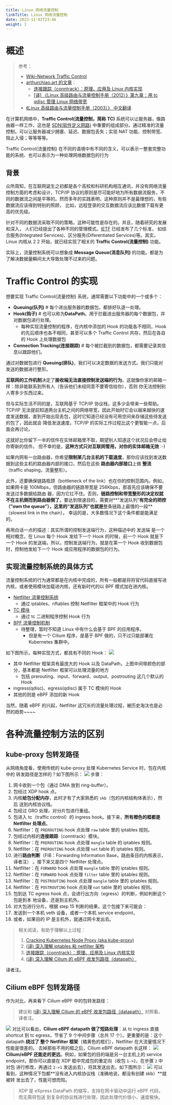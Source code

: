 ```yaml
---
title: Linux 网络流量控制
linkTitle: Linux 网络流量控制
date: 2023-11-02T23:46
weight: 1
---
```


# 概述

> 参考：
>
> - [Wiki-Network Traffic Control](https://en.wikipedia.org/wiki/Network_traffic_control)
> - [arthurchiao.art 的文章](http://arthurchiao.art/index.html)：
>   - [连接跟踪（conntrack）：原理、应用及 Linux 内核实现](http://arthurchiao.art/blog/conntrack-design-and-implementation-zh/)
>   - [\[译\] 《Linux 高级路由与流量控制手册（2012）》第九章：用 tc qdisc 管理 Linux 网络带宽](http://arthurchiao.art/blog/lartc-qdisc-zh/#91-%E9%98%9F%E5%88%97queues%E5%92%8C%E6%8E%92%E9%98%9F%E8%A7%84%E5%88%99queueing-disciplines)
> - [《Linux 高级路由与流量控制手册（2003）》 中文翻译](https://lartc.org/LARTC-zh_CN.GB2312.pdf)

在计算机网络中，**Traffic Control(流量控制，简称 TC)** 系统可以让服务器，像路由器一样工作，这也是 [SDN(软件定义网路)](/docs/4.数据通信/SDN(软件定义网路).md) 中重要的组成部分。通过精准的流量控制，可以让服务器减少拥塞、延迟、数据包丢失；实现 NAT 功能、控制带宽、阻止入侵；等等等等。

Traffic Control(流量控制) 在不同的语境中有不同的含义，可以表示一整套完整功能的系统、也可以表示为一种处理网络数据包的行为

## 背景

众所周知，在互联网诞生之初都是各个高校和科研机构相互通讯，并没有网络流量控制方面的考虑和设计，TCP/IP 协议的原则是尽可能好地为所有数据流服务，不同的数据流之间是平等的。然而多年的实践表明，这种原则并不是最理想的，有些数据流应该得到特别的照顾， 比如，远程登录的交互数据流应该比数据下载有更高的优先级。

针对不同的数据流采取不同的策略，这种可能性是存在的。并且，随着研究的发展和深入， 人们已经提出了各种不同的管理模式。[IETF](/docs/x_标准化/Internet/IETF.md) 已经发布了几个标准， 如综合服务(Integrated Services)、区分服务(Diferentiated Services)等。其实，Linux 内核从 2 2 开始，就已经实现了相关的 **Traffic Control(流量控制)** 功能。

实际上，流量控制系统可以想象成 **Message Queue(消息队列)** 的功能。都是为了解决数据量瞬间太大导致处理不过来的问题。

# Traffic Control 的实现

想要实现 Traffic Control(流量控制) 系统，通常需要以下功能中的一个或多个：

- **Queuing(队列)** # 每个进出服务器的数据包，都排好队逐一处理。
- **Hook(钩子)** # 也可以称为**DataPath**。用于拦截进出服务器的每个数据包，并对数据包进行处理。
  - 每种实现流量控制的程序，在内核中添加的 Hook 的功能各不相同，Hook 的先后顺序也各不相同，甚至可以多个 Traffic Control 共存，然后在各自的 Hook 上处理数据包
- **Connection Tracking(连接跟踪)** # 每个被拦截到的数据包，都需要记录其信息以跟踪他们。

通过对数据包进行 **Queuing(排队)**，我们可以决定数据的发送方式。我们只能对发送的数据进行整形。

**互联网的工作机制**决定了**接收端无法直接控制发送端的行为**。这就像你家的邮箱一样：除非能联系到所有人（告诉他们未经同意不要寄信给你），否则 你无法控制别人寄多少东西过来。

但与实际生活不同的是，互联网基于 TCP/IP 协议栈，这多少会带来一些帮助。TCP/IP 无法提前知道两台主机之间的网络带宽，因此开始时它会以越来越快的速度发送数据，直到开始出现丢包，这时它知道已经没有可用空间来存储这些待发送的包了，因此就会 降低发送速度。TCP/IP 的实际工作过程比这个更智能一点，后面会再讨论。

这就好比你留下一半的信件在实体邮箱里不取，期望别人知道这个状况后会停止给你寄新的信件。 但不幸的是，**这种方式只对互联网管用，对你的实体邮箱无效** :-)

如果内网有一台路由器，你希望**限制某几台主机的下载速度**，那你应该找到发送数据到这些主机的路由器内部的接口，然后在这些 **路由器内部接口**上做 **整流**（traffic shaping，流量整形）。

此外，还要确保链路瓶颈（bottleneck of the link）也在你的控制范围内。例如，如果网卡是 100Mbps，但路由器的链路带宽是 256Kbps，那首先应该确保不要发送过多数据给路由 器，因为它扛不住。否则，**链路控制和带宽整形的决定权就不在主机侧而到路由器侧了**。要达到限速目的，需要对**“发送队列”**有完全的把控（”own the queue”），这里的“发送队列”也就是**整条链路上最慢的一段**（slowest link in the chain）。 幸运的是，大多数情况下这个条件都是能满足的。

再用白话一点的描述：其实所谓的控制发送端行为，这种描述中的 发送端 是一个相对概念，在 Linux 每个 Hook 发给下一个 Hook 的时候，前一个 Hook 就是下一个 Hook 的发送端，所以，控制发送端行为，就是在第一个 Hook 收到数据包时，控制他发給下一个 Hook 或应用程序的数据包的行为。

## 实现流量控制系统的具体方式

流量控制系统的行为通常都是在内核中完成的，所有一般都是将将官代码直接写进内核，或者使用模块加载进内核，还有新时代的以 BPF 模式加在进内核。

- [Netfilter 流量控制系统](/docs/1.操作系统/2.Kernel/8.Network/Linux%20网络流量控制/Netfilter%20流量控制系统/Netfilter%20流量控制系统.md)
  - 通过 iptables、nftables 控制 Netfilter 框架中的 Hook 行为
- [TC 模块](/docs/1.操作系统/2.Kernel/8.Network/Linux%20网络流量控制/TC%20模块/TC%20模块.md)
  - 通过 tc 二进制程序控制 Hook 行为
- [BPF 流量控制机制](/docs/1.操作系统/2.Kernel/BPF/BPF%20流量控制机制/BPF%20流量控制机制.md)
  - 待整理，暂时不知道 Linux 中有什么会基于 BPF 的应用程序。
    - 但是有一个 Cilium 程序，是基于 BPF 做的，只不过只能部署在 Kubernetes 集群中。

如下图所示，每种实现方式，都具有不同的 Hook：
![](https://notes-learning.oss-cn-beijing.aliyuncs.com/pryclo/1616164826770-1d929135-1194-44e1-91a9-3dd4e99c34ca.png)

- 其中 Netfilter 框架具有最庞大的 Hook 以及 DataPath，上图中间带颜色的部分，基本都是 Netfilter 框架可以处理流量的地方
  - 包括 prerouting、input、forward、output、postrouting 这几个默认的 Hook
- ingress(qdisc)、egress(qdisc) 属于 TC 模块的 Hook
- 其他的则是 eBPF 添加的新 Hook

当然，随着 eBPF 的兴起，Netfilter 这冗长的流量处理过程，被历史淘汰也是必然的趋势~~~~

# 各种流量控制方法的区别

## kube-proxy 包转发路径

从网络角度看，使用传统的 kube-proxy 处理 Kubernetes Service 时，包在内核中的 转发路径是怎样的？如下图所示：
![](https://notes-learning.oss-cn-beijing.aliyuncs.com/pryclo/1617936241861-a7af19e7-ea7f-49ec-ac8d-3ed6979e1f9e.png)
步骤：

1. 网卡收到一个包（通过 DMA 放到 ring-buffer）。
2. 包经过 XDP hook 点。
3. 内核**给包分配内存**，此时才有了大家熟悉的 `skb`（包的内核结构体表示），然后 送到内核协议栈。
4. 包经过 GRO 处理，对分片包进行重组。
5. 包进入 tc（traffic control）的 ingress hook。接下来，**所有橙色的框都是 Netfilter 处理点**。
6. Netfilter：在 `PREROUTING` hook 点处理 `raw` table 里的 iptables 规则。
7. 包经过内核的**连接跟踪**（conntrack）模块。
8. Netfilter：在 `PREROUTING` hook 点处理 `mangle` table 的 iptables 规则。
9. Netfilter：在 `PREROUTING` hook 点处理 `nat` table 的 iptables 规则。
10. 进行**路由判断**（FIB：Forwarding Information Base，路由条目的内核表示，译者注） 。接下来又是四个 Netfilter 处理点。
11. Netfilter：在 `FORWARD` hook 点处理 `mangle` table 里的 iptables 规则。
12. Netfilter：在 `FORWARD` hook 点处理 `filter` table 里的 iptables 规则。
13. Netfilter：在 `POSTROUTING` hook 点处理 `mangle` table 里的 iptables 规则。
14. Netfilter：在 `POSTROUTING` hook 点处理 `nat` table 里的 iptables 规则。
15. 包到达 TC egress hook 点，会进行出方向（egress）的判断，例如判断这个包是到本 地设备，还是到主机外。
16. 对大包进行分片。根据 step 15 判断的结果，这个包接下来可能会：
17. 发送到一个本机 veth 设备，或者一个本机 service endpoint，
18. 或者，如果目的 IP 是主机外，就通过网卡发出去。

> 相关阅读，有助于理解以上过程：
>
> 1. [Cracking Kubernetes Node Proxy (aka kube-proxy)](http://arthurchiao.art/blog/ebpf-and-k8s-zh/%7B%20%%20link%20_posts/2019-11-30-cracking-k8s-node-proxy.md%20%%7D)
> 2. [(译) 深入理解 iptables 和 netfilter 架构](http://arthurchiao.art/blog/ebpf-and-k8s-zh/%7B%20%%20link%20_posts/2019-02-18-deep-dive-into-iptables-and-netfilter-arch-zh.md%20%%7D)
> 3. [连接跟踪（conntrack）：原理、应用及 Linux 内核实现](http://arthurchiao.art/blog/ebpf-and-k8s-zh/%7B%20%%20link%20_posts/2020-08-05-conntrack-design-and-implementation-zh.md%20%%7D)
> 4. [(译) 深入理解 Cilium 的 eBPF 收发包路径（datapath）](http://arthurchiao.art/blog/understanding-ebpf-datapath-in-cilium-zh/)

译者注。

## Cilium eBPF 包转发路径

作为对比，再来看下 Cilium eBPF 中的包转发路径：

> 建议和 [(译) 深入理解 Cilium 的 eBPF 收发包路径（datapath）](http://arthurchiao.art/blog/understanding-ebpf-datapath-in-cilium-zh/) 对照看。
> 译者注。

![](https://notes-learning.oss-cn-beijing.aliyuncs.com/pryclo/1617936241799-94b516d7-7bf7-4b37-adf5-1c2defbac27c.png)
对比可以看出，**Cilium eBPF datapath 做了短路处理**：从 tc ingress 直接 shortcut 到 tc egress，节省了 9 个中间步骤（总共 17 个）。更重要的是：这个 datapath **绕过了 整个 Netfilter 框架**（橘黄色的框们），Netfilter 在大流量情况下性能是很差的。
去掉那些不用的框之后，Cilium eBPF datapath 长这样：
![](https://notes-learning.oss-cn-beijing.aliyuncs.com/pryclo/1617936242480-85cfc77b-217e-44d9-936a-b4d982cf1e7f.png)
**Cilium/eBPF 还能走的更远**。例如，如果包的目的端是另一台主机上的 service endpoint，那你可以直接在 XDP 框中完成包的重定向（收包 `1->2`，在步骤 `2` 中对包 进行修改，再通过 `2->1` 发送出去），将其发送出去，如下图所示：
![](https://notes-learning.oss-cn-beijing.aliyuncs.com/pryclo/1617936241746-6f9a6415-8747-49ca-9a74-cbf06c7a7be8.png)
可以看到，这种情况下包都**没有进入内核协议栈（准确地说，都没有创建 skb）**就被转 发出去了，性能可想而知。

> XDP 是 eXpress DataPath 的缩写，支持在网卡驱动中运行 eBPF 代码，而无需将包送 到复杂的协议栈进行处理，因此处理代价很小，速度极快。
